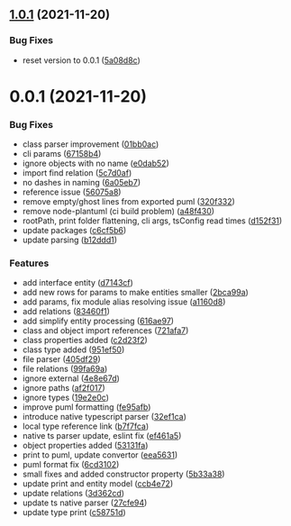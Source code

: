 ## [1.0.1](https://github.com/beecode-rs/msh-vision/compare/v1.0.0...v1.0.1) (2021-11-20)


### Bug Fixes

* reset version to 0.0.1 ([5a08d8c](https://github.com/beecode-rs/msh-vision/commit/5a08d8cc2409e218bea31015f4635b584567129f))

# 0.0.1 (2021-11-20)


### Bug Fixes

* class parser improvement ([01bb0ac](https://github.com/beecode-rs/msh-vision/commit/01bb0ac3c68d076772a5e2d8a9b68bd99488f320))
* cli params ([67158b4](https://github.com/beecode-rs/msh-vision/commit/67158b47d5a637718fcf17c8f525cd425e17948b))
* ignore objects with no name ([e0dab52](https://github.com/beecode-rs/msh-vision/commit/e0dab52398722df725d6011849a76ccd96b21e64))
* import find relation ([5c7d0af](https://github.com/beecode-rs/msh-vision/commit/5c7d0afccd134a6d6da8eefc39b9325ed1a9d171))
* no dashes in naming ([6a05eb7](https://github.com/beecode-rs/msh-vision/commit/6a05eb7718d7b3f4dd44feb565c6e22679c6683a))
* reference issue ([56075a8](https://github.com/beecode-rs/msh-vision/commit/56075a8cc02e4e283139adf3808a3a8c9fb884f1))
* remove empty/ghost lines from exported puml ([320f332](https://github.com/beecode-rs/msh-vision/commit/320f332b56d833c1f8907b3064d181c142ffe76a))
* remove node-plantuml (ci build problem) ([a48f430](https://github.com/beecode-rs/msh-vision/commit/a48f430b1ff1327e273be7815109f2b6c8dc0774))
* rootPath, print folder flattening, cli args, tsConfig read times ([d152f31](https://github.com/beecode-rs/msh-vision/commit/d152f31e58ef6c33feef4a5a87f476d4b9db22cb))
* update packages ([c6cf5b6](https://github.com/beecode-rs/msh-vision/commit/c6cf5b6babe5eb5d88c145e921e6d2ad4afb92cd))
* update parsing ([b12ddd1](https://github.com/beecode-rs/msh-vision/commit/b12ddd19d93ddda9fc79ae4edd487e779665ab31))


### Features

* add interface entity ([d7143cf](https://github.com/beecode-rs/msh-vision/commit/d7143cf56c2bb452ea722fd1ea088d56ceb6d51a))
* add new rows for params to make entities smaller ([2bca99a](https://github.com/beecode-rs/msh-vision/commit/2bca99a1b3863377f5abba413a9b8ad7f27f558e))
* add params, fix module alias resolving issue ([a1160d8](https://github.com/beecode-rs/msh-vision/commit/a1160d8f8dc33a021b4c49e7f17835a53b4e8659))
* add relations ([83460f1](https://github.com/beecode-rs/msh-vision/commit/83460f163a6c7b430f9487eac1a20e33bf6fc264))
* add simplify entity processing ([616ae97](https://github.com/beecode-rs/msh-vision/commit/616ae972d0a8d62f671079c595c816affa95c2b6))
* class and object import references ([721afa7](https://github.com/beecode-rs/msh-vision/commit/721afa7051ca778536d466c871a49f27f8e0dea5))
* class properties added ([c2d23f2](https://github.com/beecode-rs/msh-vision/commit/c2d23f2b9e2fe57da2b9902427817035a5c928c8))
* class type added ([951ef50](https://github.com/beecode-rs/msh-vision/commit/951ef50a41e8864d76b9e57f94d5e79a9af922ed))
* file parser ([405df29](https://github.com/beecode-rs/msh-vision/commit/405df290962dbcdb70ff4fc41351f92127ba3820))
* file relations ([99fa69a](https://github.com/beecode-rs/msh-vision/commit/99fa69a91a2dc36846431dd7d51644b0fa9a797e))
* ignore external ([4e8e67d](https://github.com/beecode-rs/msh-vision/commit/4e8e67d791ceb18556e5db78927e429bd95b0005))
* ignore paths ([af2f017](https://github.com/beecode-rs/msh-vision/commit/af2f017c5869838ad0efb6bc3ea03b73069f45af))
* ignore types ([19e2e0c](https://github.com/beecode-rs/msh-vision/commit/19e2e0c95190c2e7d0ceee0e8f5a1d868cccabc0))
* improve puml formatting ([fe95afb](https://github.com/beecode-rs/msh-vision/commit/fe95afb76b7f262d71a4d8abff72a176e159720c))
* introduce native typescript parser ([32ef1ca](https://github.com/beecode-rs/msh-vision/commit/32ef1cab8a4f0bd2ead9e6fd6d9fd35a4ca10656))
* local type reference link ([b7f7fca](https://github.com/beecode-rs/msh-vision/commit/b7f7fcabb6545a3cb6c827467131e7b4fca9397f))
* native ts parser update, eslint fix ([ef461a5](https://github.com/beecode-rs/msh-vision/commit/ef461a5edcbcaa81dfbe878e08ac217dacbaf0f5))
* object properties added ([53131fa](https://github.com/beecode-rs/msh-vision/commit/53131fac052027b42dedd458a1866f27bf4c0d43))
* print to puml, update convertor ([eea5631](https://github.com/beecode-rs/msh-vision/commit/eea5631e1dfc3f3287086077806e3a28dee6deeb))
* puml format fix ([6cd3102](https://github.com/beecode-rs/msh-vision/commit/6cd3102104a6af7d39e29edf6a2984d85b5bf861))
* small fixes and added constructor property ([5b33a38](https://github.com/beecode-rs/msh-vision/commit/5b33a383a2b11f02bb7e7967aec30298ce0edb0f))
* update print and entity model ([ccb4e72](https://github.com/beecode-rs/msh-vision/commit/ccb4e72a7e1f8f804e71f7f51c2367fe6b85d677))
* update relations ([3d362cd](https://github.com/beecode-rs/msh-vision/commit/3d362cd9b1558c478cb4055c28f5abd6791fc216))
* update ts native parser ([27cfe94](https://github.com/beecode-rs/msh-vision/commit/27cfe94f93df173cf23589847ea60d80b5764dfa))
* update type print ([c58751d](https://github.com/beecode-rs/msh-vision/commit/c58751d1e29c5f97094afbca372a87a143389625))
